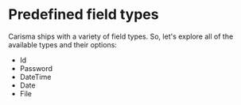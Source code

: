 # Predefined field types

Carisma ships with a variety of field types. So, let's explore all of the available types and their options:

- Id
- Password
- DateTime
- Date
- File

[ ](id.md ':include')

[ ](password.md ':include')

[ ](datetime.md ':include')

[ ](date.md ':include')

[ ](shortcut.md ':include')

[ ](file.md ':include')


